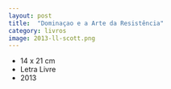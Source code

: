 ```yaml
---
layout: post
title:  "Dominaçao e a Arte da Resistência"
category: livros
image: 2013-ll-scott.png
---
```


- 14 x 21 cm
- Letra Livre
- 2013

